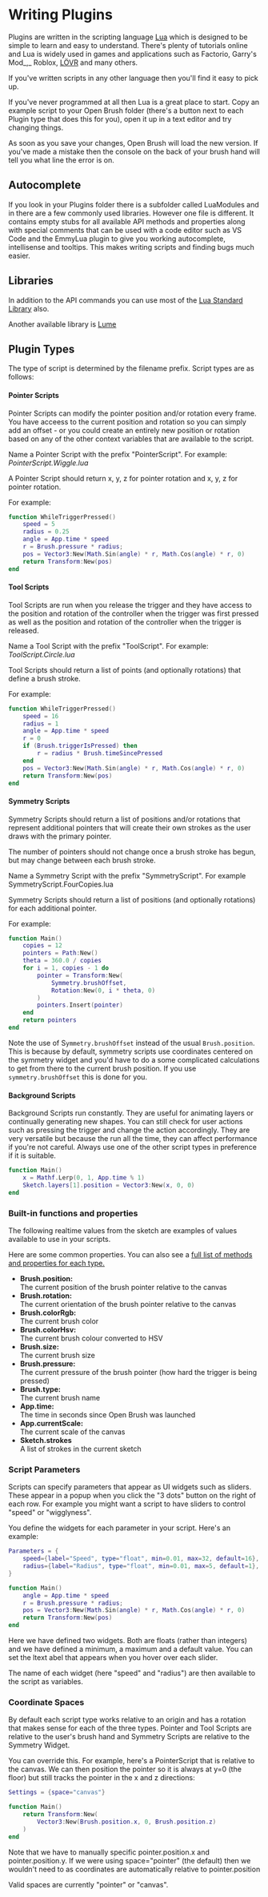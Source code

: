 # Writing Plugins

Plugins are written in the scripting language [Lua](https://www.lua.org) which is designed to be simple to learn and easy to understand. There's plenty of tutorials online and Lua is widely used in games and applications such as Factorio, Garry's Mod_,_ Roblox, [LÖVR](https://lovr.org/) and many others.

If you've written scripts in any other language then you'll find it easy to pick up.&#x20;

If you've never programmed at all then Lua is a great place to start. Copy an example script to your Open Brush folder (there's a button next to each Plugin type that does this for you), open it up in a text editor and try changing things.

As soon as you save your changes, Open Brush will load the new version. If you've made a mistake then the console on the back of your brush hand will tell you what line the error is on.

## Autocomplete

If you look in your Plugins folder there is a subfolder called LuaModules and in there are a few commonly used libraries. However one file is different. It contains empty stubs for all available API methods and properties along with special comments that can be used with a code editor such as VS Code and the EmmyLua plugin to give you working autocomplete, intellisense and tooltips. This makes writing scripts and finding bugs much easier.

## Libraries

In addition to the API commands you can use most of the [Lua Standard Library](https://www.moonsharp.org/MoonSharpStdLib.pdf) also.&#x20;

Another available library is [Lume](https://github.com/rxi/lume)

## Plugin Types

The type of script is determined by the filename prefix. Script types are as follows:

#### Pointer Scripts

Pointer Scripts can modify the pointer position and/or rotation every frame. You have acceess to the current position and rotation so you can simply add an offset - or you could create an entirely new position or rotation based on any of the other context variables that are available to the script.

Name a Pointer Script with the prefix "PointerScript". For example: _PointerScript.Wiggle.lua_

A Pointer Script should return x, y, z for pointer rotation and x, y, z for pointer rotation.

For example:

```lua
function WhileTriggerPressed()
    speed = 5
    radius = 0.25
    angle = App.time * speed
    r = Brush.pressure * radius;
    pos = Vector3:New(Math.Sin(angle) * r, Math.Cos(angle) * r, 0)
    return Transform:New(pos)
end

```

#### Tool Scripts

Tool Scripts are run when you release the trigger and they have access to the position and rotation of the controller when the trigger was first pressed as well as the position and rotation of the controller when the trigger is released.&#x20;

Name a Tool Script with the prefix "ToolScript". For example: _ToolScript.Circle.lua_

Tool Scripts should return a list of points (and optionally rotations) that define a brush stroke.

For example:

```lua
function WhileTriggerPressed()
    speed = 16
    radius = 1
    angle = App.time * speed
    r = 0
    if (Brush.triggerIsPressed) then
        r = radius * Brush.timeSincePressed
    end
    pos = Vector3:New(Math.Sin(angle) * r, Math.Cos(angle) * r, 0)
    return Transform:New(pos)
end
```

#### Symmetry Scripts

Symmetry Scripts should return a list of positions and/or rotations that represent additional pointers that will create their own strokes as the user draws with the primary pointer.

The number of pointers should not change once a brush stroke has begun, but may change between each brush stroke.

Name a Symmetry Script with the prefix "SymmetryScript". For example SymmetryScript.FourCopies.lua

Symmetry Scripts should return a list of positions (and optionally rotations) for each additional pointer.

For example:

```lua
function Main()
    copies = 12
    pointers = Path:New()
    theta = 360.0 / copies
    for i = 1, copies - 1 do
        pointer = Transform:New(
            Symmetry.brushOffset,
            Rotation:New(0, i * theta, 0)
        )
        pointers.Insert(pointer)
    end
    return pointers
end
```

Note the use of S`ymmetry.brushOffset` instead of the usual `Brush.position`. This is because by default, symmetry scripts use coordinates centered on the symmetry widget and you'd have to do a some complicated calculations to get from there to the current brush position. If you use `symmetry.brushOffset` this is done for you.

#### Background Scripts

Background Scripts run constantly. They are useful for animating layers or continually generating new shapes. You can still check for user actions such as pressing the trigger and change the action accordingly. They are very versatile but because the run all the time, they can affect performance if you're not careful. Always use one of the other script types in preference if it is suitable.&#x20;

```lua
function Main()
    x = Mathf.Lerp(0, 1, App.time % 1)
    Sketch.layers[1].position = Vector3:New(x, 0, 0)
end
```

### Built-in functions and properties

The following realtime values from the sketch are examples of values available to use in your scripts.&#x20;

Here are some common properties. You can also see a [full list of methods and properties for each type.](plugin-api-scripting-reference/)

* **Brush.position:** \
  The current position of the brush pointer relative to the canvas
* **Brush.rotation:** \
  The current orientation of the brush pointer relative to the canvas
* **Brush.colorRgb:** \
  The current brush color
* **Brush.colorHsv:** \
  The current brush colour converted to HSV
* **Brush.size:** \
  The current brush size
* **Brush.pressure:** \
  The current pressure of the brush pointer (how hard the trigger is being pressed)
* **Brush.type:** \
  The current brush name
* **App.time:** \
  The time in seconds since Open Brush was launched
* **App.currentScale:** \
  The current scale of the canvas
* **Sketch.strokes**\
  A list of strokes in the current sketch

### Script Parameters

Scripts can specify parameters that appear as UI widgets such as sliders. These appear in a popup when you click the "3 dots" button on the right of each row.  For example you might want a script to have sliders to control "speed" or "wigglyness".

You define the widgets for each parameter in your script. Here's an example:

```lua
Parameters = {
    speed={label="Speed", type="float", min=0.01, max=32, default=16},
    radius={label="Radius", type="float", min=0.01, max=5, default=1},
}

function Main()
    angle = App.time * speed
    r = Brush.pressure * radius;
    pos = Vector3:New(Math.Sin(angle) * r, Math.Cos(angle) * r, 0)
    return Transform:New(pos)
end
```

Here we have defined two widgets. Both are floats (rather than integers) and we have defined a minimum, a maximum and a default value. You can set the ltext abel that appears when you hover over each slider.

The name of each widget (here "speed" and "radius") are then available to the script as variables.

### Coordinate Spaces

By default each script type works relative to an origin and has a rotation that makes sense for each of the three types. Pointer and Tool Scripts are relative to the user's brush hand and Symmetry Scripts are relative to the Symmetry Widget.

You can override this. For example, here's a PointerScript that is relative to the canvas. We can then position the pointer so it is always at y=0 (the floor) but still tracks the pointer in the x and z directions:

```lua
Settings = {space="canvas"}

function Main()
    return Transform:New(
        Vector3:New(Brush.position.x, 0, Brush.position.z)
    )
end
```

Note that we have to manually specific pointer.position.x and pointer.position.y. If we were using space="pointer" (the default) then we wouldn't need to as coordinates are automatically relative to pointer.position

Valid spaces are currently "pointer" or "canvas".

